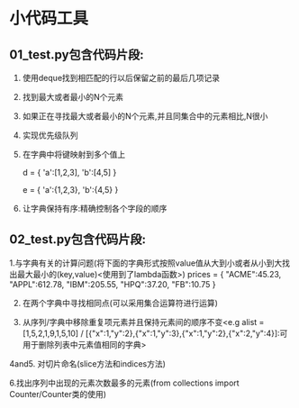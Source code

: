 小代码工具
===========

01_test.py包含代码片段:
-----------

1. 使用deque找到相匹配的行以后保留之前的最后几项记录

2. 找到最大或者最小的N个元素

3. 如果正在寻找最大或者最小的N个元素,并且同集合中的元素相比,N很小

4. 实现优先级队列

5. 在字典中将键映射到多个值上

     d = {
        'a':[1,2,3],
        'b':[4,5]
        }


     e = {
        'a':{1,2,3},
        'b':{4,5}
        } 

6. 让字典保持有序:精确控制各个字段的顺序



02_test.py包含代码片段:
-----------

1.与字典有关的计算问题(将下面的字典形式按照value值从大到小或者从小到大找出最大最小的(key,value)<使用到了lambda函数>)
     prices = {
         "ACME":45.23,
         "APPL":612.78,
         "IBM":205.55,
         "HPQ":37.20,
         "FB":10.75
     }
     
2. 在两个字典中寻找相同点(可以采用集合运算符进行运算)

3. 从序列/字典中移除重复项元素并且保持元素间的顺序不变<e.g alist = [1,5,2,1,9,1,5,10] / [{"x":1,"y":2},{"x":1,"y":3},{"x":1,"y":2},{"x":2,"y":4}]:可用于删除列表中元素值相同的字典>

4and5. 对切片命名(slice方法和indices方法)

6.找出序列中出现的元素次数最多的元素(from collections import Counter/Counter类的使用)







